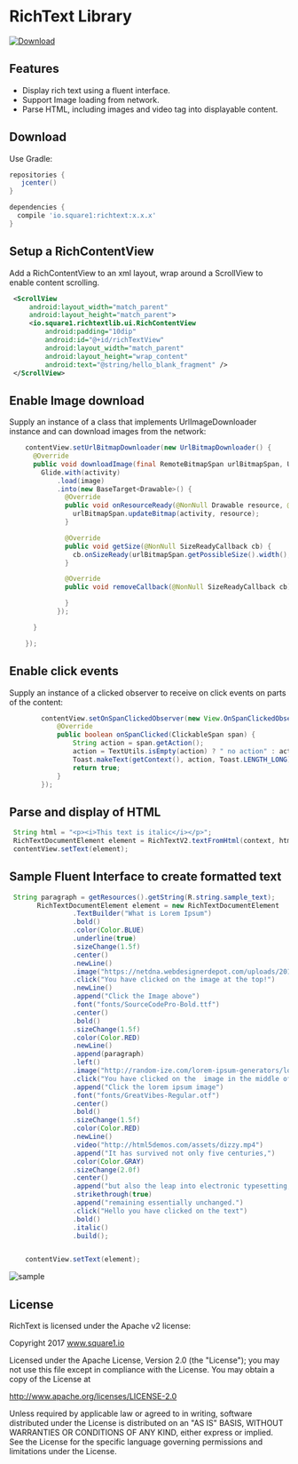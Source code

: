 
# RichText Library

[ ![Download](https://api.bintray.com/packages/square1io/maven/richtext/images/download.svg) ](https://bintray.com/square1io/maven/richtext/_latestVersion)

Features
--------
- Display rich text using a fluent interface.
- Support Image loading from network.
- Parse HTML, including images and video tag into displayable content.

Download
--------

Use Gradle:

```gradle
repositories {
   jcenter()
}

dependencies {
  compile 'io.square1:richtext:x.x.x'
}
```

Setup a RichContentView
--------
Add a RichContentView to an xml layout, wrap around a ScrollView to enable content scrolling.

```xml 
 <ScrollView
     android:layout_width="match_parent"
     android:layout_height="match_parent">
     <io.square1.richtextlib.ui.RichContentView
         android:padding="10dip"
         android:id="@+id/richTextView"
         android:layout_width="match_parent"
         android:layout_height="wrap_content"
         android:text="@string/hello_blank_fragment" />
 </ScrollView>
```
Enable Image download 
--------
Supply an instance of a class that implements UrlImageDownloader instance and can download images
from the network: 

```java
    contentView.setUrlBitmapDownloader(new UrlBitmapDownloader() {
      @Override
      public void downloadImage(final RemoteBitmapSpan urlBitmapSpan, Uri image) {
        Glide.with(activity)
            .load(image)
            .into(new BaseTarget<Drawable>() {
              @Override
              public void onResourceReady(@NonNull Drawable resource, @Nullable Transition<? super Drawable> transition) {
                urlBitmapSpan.updateBitmap(activity, resource);
              }

              @Override
              public void getSize(@NonNull SizeReadyCallback cb) {
                cb.onSizeReady(urlBitmapSpan.getPossibleSize().width(), urlBitmapSpan.getPossibleSize().height());
              }

              @Override
              public void removeCallback(@NonNull SizeReadyCallback cb) {

              }
            });

      }

    });
```

Enable click events  
--------
Supply an instance of a clicked observer to receive on click events on parts of the content: 

```java
        contentView.setOnSpanClickedObserver(new View.OnSpanClickedObserver() {
            @Override
            public boolean onSpanClicked(ClickableSpan span) {
                String action = span.getAction();
                action = TextUtils.isEmpty(action) ? " no action" : action;
                Toast.makeText(getContext(), action, Toast.LENGTH_LONG).show();
                return true;
            }
        });
```
Parse and display of HTML  
--------
```java
 String html = "<p><i>This text is italic</i></p>";
 RichTextDocumentElement element = RichTextV2.textFromHtml(context, html);
 contentView.setText(element);
```
Sample Fluent Interface to create formatted text 
--------
```java
 String paragraph = getResources().getString(R.string.sample_text);
       RichTextDocumentElement element = new RichTextDocumentElement
                .TextBuilder("What is Lorem Ipsum")
                .bold()
                .color(Color.BLUE)
                .underline(true)
                .sizeChange(1.5f)
                .center()
                .newLine()
                .image("https://netdna.webdesignerdepot.com/uploads/2013/07/icons-animation.gif",10,10)
                .click("You have clicked on the image at the top!")
                .newLine()
                .append("Click the Image above")
                .font("fonts/SourceCodePro-Bold.ttf")
                .center()
                .bold()
                .sizeChange(1.5f)
                .color(Color.RED)
                .newLine()
                .append(paragraph)
                .left()
                .image("http://random-ize.com/lorem-ipsum-generators/lorem-ipsum/lorem-ipsum.jpg")
                .click("You have clicked on the  image in the middle of the text")
                .append("Click the lorem ipsum image")
                .font("fonts/GreatVibes-Regular.otf")
                .center()
                .bold()
                .sizeChange(1.5f)
                .color(Color.RED)
                .newLine()
                .video("http://html5demos.com/assets/dizzy.mp4")
                .append("It has survived not only five centuries,")
                .color(Color.GRAY)
                .sizeChange(2.0f)
                .center()
                .append("but also the leap into electronic typesetting,")
                .strikethrough(true)
                .append("remaining essentially unchanged.")
                .click("Hello you have clicked on the text")
                .bold()
                .italic()
                .build();


    contentView.setText(element);
```

![sample](resources/sample-text-rendered.gif?raw=true)


License 
--------

RichText is licensed under the Apache v2 license:

Copyright 2017 www.square1.io

Licensed under the Apache License, Version 2.0 (the "License");
you may not use this file except in compliance with the License.
You may obtain a copy of the License at

http://www.apache.org/licenses/LICENSE-2.0

Unless required by applicable law or agreed to in writing, software
distributed under the License is distributed on an "AS IS" BASIS,
WITHOUT WARRANTIES OR CONDITIONS OF ANY KIND, either express or implied.
See the License for the specific language governing permissions and
limitations under the License.

